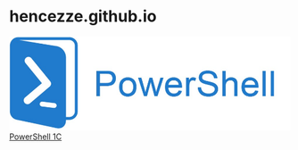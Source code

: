 # hencezze.github.io
<img class="imageLeft" src="/powershell.png" alt="Ed" />
<a target="_blank" rel="nofollow noopener" href="https://drive.google.com/file/d/1Prx__wzuiY3SIpYodcCaNevhqoDKlFI8/view?usp=sharing">PowerShell 1C </a>

